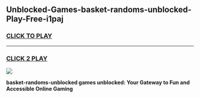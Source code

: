 
## Unblocked-Games-basket-randoms-unblocked-Play-Free-i1paj
<h3>
<a href="https://premium76.site?title=basket-randoms-unblocked&ref=10A">CLICK TO PLAY</a></h3>
<hr>

<h3>
<a href="https://premium76.site?title=basket-randoms-unblocked&ref=10A">CLICK 2 PLAY</a>
  
</h3>

<a href="https://premium76.site?title=basket-randoms-unblocked&ref=10A"><img src="https://clearcache.store/games.png"></a>


**basket-randoms-unblocked games unblocked: Your Gateway to Fun and Accessible Online Gaming**
